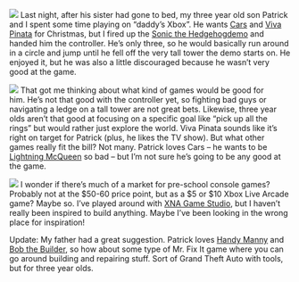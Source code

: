 ![](http://s3.amazonaws.com/devhawk_images/WindowsLiveWriter/0995b2a57c40_9C5C/xboxlogo[12].gif)
Last night, after his sister had gone to bed, my three year old son
Patrick and I spent some time playing on “daddy’s Xbox”. He wants
[Cars](http://www.xbox.com/games/carsxbox360) and [Viva
Pinata](http://www.xbox.com/games/vivapinata) for Christmas, but I fired
up the [Sonic the
Hedgehog](http://www.xbox.com/games/sonicthehedgehog)[demo](http://www.xbox.com/en-US/live/marketplace/sonicthehedgehog/demo.htm)
and handed him the controller. He’s only three, so he would basically
run around in a circle and jump until he fell off the very tall tower
the demo starts on. He enjoyed it, but he was also a little discouraged
because he wasn’t very good at the game.

![](http://s3.amazonaws.com/devhawk_images/WindowsLiveWriter/0995b2a57c40_9C5C/vivapinatalogo[5].gif)
That got me thinking about what kind of games would be good for
him. He’s not that good with the controller yet, so fighting bad guys or
navigating a ledge on a tall tower are not great bets. Likewise, three
year olds aren’t that good at focusing on a specific goal like “pick up
all the rings” but would rather just explore the world. Viva Pinata
sounds like it’s right on target for Patrick (plus, he likes the TV
show). But what other games really fit the bill? Not many. Patrick loves
Cars – he wants to be [Lightning
McQueen](http://en.wikipedia.org/wiki/Lightning_McQueen) so bad – but
I’m not sure he’s going to be any good at the game.

![](http://s3.amazonaws.com/devhawk_images/WindowsLiveWriter/0995b2a57c40_9C5C/XnaLogo[11].gif) I
wonder if there’s much of a market for pre-school console games?
Probably not at the \$50-60 price point, but as a \$5 or \$10 Xbox Live
Arcade game? Maybe so. I’ve played around with [XNA Game
Studio](http://msdn.microsoft.com/directx/XNA/default.aspx), but I
haven’t really been inspired to build anything. Maybe I’ve been looking
in the wrong place for inspiration!

Update: My father had a great suggestion. Patrick loves [Handy
Manny](http://disney.go.com/disneychannel/playhouse/handymanny/index.html)
and [Bob the Builder](http://www.bobthebuilder.com), so how about some
type of Mr. Fix It game where you can go around building and repairing
stuff. Sort of Grand Theft Auto with tools, but for three year olds.
